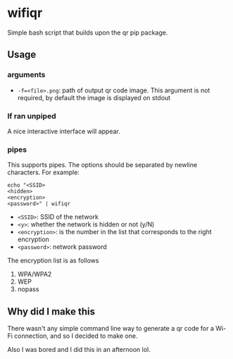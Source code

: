 # wifiqr

Simple bash script that builds upon the qr pip package.

## Usage

### arguments

+ `-f=<file>.png`: path of output qr code image. This argument is not required, 
by default the image is displayed on stdout

### If ran unpiped

A nice interactive interface will appear.

### pipes

This supports pipes. The options should be separated by newline characters.
For example: 

```
echo "<SSID>
<hidden>
<encryption>
<password>" | wifiqr
```

+ `<SSID>`: SSID of the network
+ `<y>`: whether the network is hidden or not (y/N)
+ `<encryption>`: is the number in the list that corresponds to the right encryption
+ `<password>`: network password

The encryption list is as follows

1. WPA/WPA2
2. WEP
3. nopass

## Why did I make this

There wasn't any simple command line way to generate a qr
code for a Wi-Fi connection, and so I decided to make one.

Also I was bored and I did this in an afternoon lol.
